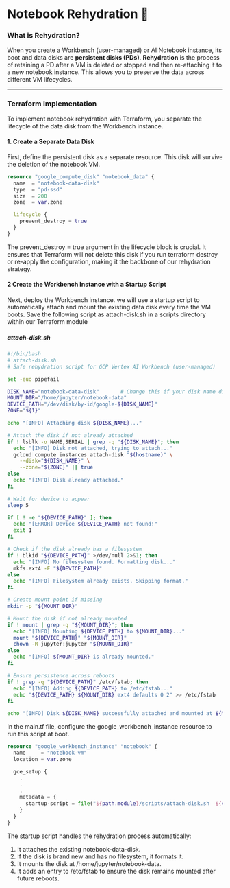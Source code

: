 # Notebook Rehydration 🔄

### What is Rehydration?

When you create a Workbench (user-managed) or AI Notebook instance, its boot and data disks are **persistent disks (PDs)**. **Rehydration** is the process of retaining a PD after a VM is deleted or stopped and then re-attaching it to a new notebook instance. This allows you to preserve the data across different VM lifecycles.

---

### Terraform Implementation

To implement notebook rehydration with Terraform, you separate the lifecycle of the data disk from the Workbench instance.

#### 1. Create a Separate Data Disk

First, define the persistent disk as a separate resource. This disk will survive the deletion of the notebook VM.

```terraform
resource "google_compute_disk" "notebook_data" {
  name  = "notebook-data-disk"
  type  = "pd-ssd"
  size  = 200
  zone  = var.zone

  lifecycle {
    prevent_destroy = true
  }
}
```

The prevent_destroy = true argument in the lifecycle block is crucial. It ensures that Terraform will not delete this disk if you run terraform destroy or re-apply the configuration, making it the backbone of our rehydration strategy.

#### 2 Create the Workbench Instance with a Startup Script

Next, deploy the Workbench instance. we will use a startup script to automatically attach and mount the existing data disk every time the VM boots. Save the following script as attach-disk.sh in a scripts directory within our Terraform module

##### attach-disk.sh
```bash
#!/bin/bash
# attach-disk.sh
# Safe rehydration script for GCP Vertex AI Workbench (user-managed)

set -euo pipefail

DISK_NAME="notebook-data-disk"       # Change this if your disk name differs
MOUNT_DIR="/home/jupyter/notebook-data"
DEVICE_PATH="/dev/disk/by-id/google-${DISK_NAME}"
ZONE="${1}"  

echo "[INFO] Attaching disk ${DISK_NAME}..."

# Attach the disk if not already attached
if ! lsblk -o NAME,SERIAL | grep -q "${DISK_NAME}"; then
  echo "[INFO] Disk not attached, trying to attach..."
  gcloud compute instances attach-disk "$(hostname)" \
    --disk="${DISK_NAME}" \
    --zone="${ZONE}" || true
else
  echo "[INFO] Disk already attached."
fi

# Wait for device to appear
sleep 5

if [ ! -e "${DEVICE_PATH}" ]; then
  echo "[ERROR] Device ${DEVICE_PATH} not found!"
  exit 1
fi

# Check if the disk already has a filesystem
if ! blkid "${DEVICE_PATH}" >/dev/null 2>&1; then
  echo "[INFO] No filesystem found. Formatting disk..."
  mkfs.ext4 -F "${DEVICE_PATH}"
else
  echo "[INFO] Filesystem already exists. Skipping format."
fi

# Create mount point if missing
mkdir -p "${MOUNT_DIR}"

# Mount the disk if not already mounted
if ! mount | grep -q "${MOUNT_DIR}"; then
  echo "[INFO] Mounting ${DEVICE_PATH} to ${MOUNT_DIR}..."
  mount "${DEVICE_PATH}" "${MOUNT_DIR}"
  chown -R jupyter:jupyter "${MOUNT_DIR}"
else
  echo "[INFO] ${MOUNT_DIR} is already mounted."
fi

# Ensure persistence across reboots
if ! grep -q "${DEVICE_PATH}" /etc/fstab; then
  echo "[INFO] Adding ${DEVICE_PATH} to /etc/fstab..."
  echo "${DEVICE_PATH} ${MOUNT_DIR} ext4 defaults 0 2" >> /etc/fstab
fi

echo "[INFO] Disk ${DISK_NAME} successfully attached and mounted at ${MOUNT_DIR}."
```


In the main.tf file, configure the google_workbench_instance resource to run this script at boot.

```terraform
resource "google_workbench_instance" "notebook" {
  name     = "notebook-vm"
  location = var.zone

  gce_setup {
    .
    .
    .
    metadata = {
      startup-script = file("${path.module}/scripts/attach-disk.sh  ${var.zone}")
    }
  }
}
```

The startup script handles the rehydration process automatically:

1. It attaches the existing notebook-data-disk.
2. If the disk is brand new and has no filesystem, it formats it.
3. It mounts the disk at /home/jupyter/notebook-data.
4. It adds an entry to /etc/fstab to ensure the disk remains mounted after future reboots.